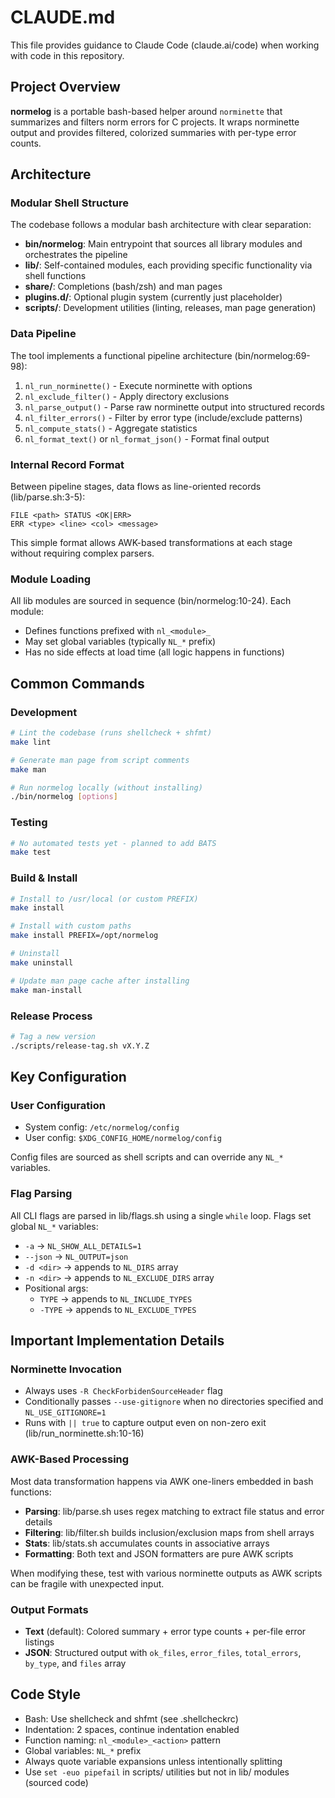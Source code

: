 # CLAUDE.md

This file provides guidance to Claude Code (claude.ai/code) when working with code in this repository.

## Project Overview

**normelog** is a portable bash-based helper around `norminette` that summarizes and filters norm errors for C projects. It wraps norminette output and provides filtered, colorized summaries with per-type error counts.

## Architecture

### Modular Shell Structure

The codebase follows a modular bash architecture with clear separation:

- **bin/normelog**: Main entrypoint that sources all library modules and orchestrates the pipeline
- **lib/**: Self-contained modules, each providing specific functionality via shell functions
- **share/**: Completions (bash/zsh) and man pages
- **plugins.d/**: Optional plugin system (currently just placeholder)
- **scripts/**: Development utilities (linting, releases, man page generation)

### Data Pipeline

The tool implements a functional pipeline architecture (bin/normelog:69-98):

1. `nl_run_norminette()` - Execute norminette with options
2. `nl_exclude_filter()` - Apply directory exclusions
3. `nl_parse_output()` - Parse raw norminette output into structured records
4. `nl_filter_errors()` - Filter by error type (include/exclude patterns)
5. `nl_compute_stats()` - Aggregate statistics
6. `nl_format_text()` or `nl_format_json()` - Format final output

### Internal Record Format

Between pipeline stages, data flows as line-oriented records (lib/parse.sh:3-5):
```
FILE <path> STATUS <OK|ERR>
ERR <type> <line> <col> <message>
```

This simple format allows AWK-based transformations at each stage without requiring complex parsers.

### Module Loading

All lib modules are sourced in sequence (bin/normelog:10-24). Each module:
- Defines functions prefixed with `nl_<module>_`
- May set global variables (typically `NL_*` prefix)
- Has no side effects at load time (all logic happens in functions)

## Common Commands

### Development
```bash
# Lint the codebase (runs shellcheck + shfmt)
make lint

# Generate man page from script comments
make man

# Run normelog locally (without installing)
./bin/normelog [options]
```

### Testing
```bash
# No automated tests yet - planned to add BATS
make test
```

### Build & Install
```bash
# Install to /usr/local (or custom PREFIX)
make install

# Install with custom paths
make install PREFIX=/opt/normelog

# Uninstall
make uninstall

# Update man page cache after installing
make man-install
```

### Release Process
```bash
# Tag a new version
./scripts/release-tag.sh vX.Y.Z
```

## Key Configuration

### User Configuration
- System config: `/etc/normelog/config`
- User config: `$XDG_CONFIG_HOME/normelog/config`

Config files are sourced as shell scripts and can override any `NL_*` variables.

### Flag Parsing
All CLI flags are parsed in lib/flags.sh using a single `while` loop. Flags set global `NL_*` variables:
- `-a` → `NL_SHOW_ALL_DETAILS=1`
- `--json` → `NL_OUTPUT=json`
- `-d <dir>` → appends to `NL_DIRS` array
- `-n <dir>` → appends to `NL_EXCLUDE_DIRS` array
- Positional args:
  - `TYPE` → appends to `NL_INCLUDE_TYPES`
  - `-TYPE` → appends to `NL_EXCLUDE_TYPES`

## Important Implementation Details

### Norminette Invocation
- Always uses `-R CheckForbidenSourceHeader` flag
- Conditionally passes `--use-gitignore` when no directories specified and `NL_USE_GITIGNORE=1`
- Runs with `|| true` to capture output even on non-zero exit (lib/run_norminette.sh:10-16)

### AWK-Based Processing
Most data transformation happens via AWK one-liners embedded in bash functions:
- **Parsing**: lib/parse.sh uses regex matching to extract file status and error details
- **Filtering**: lib/filter.sh builds inclusion/exclusion maps from shell arrays
- **Stats**: lib/stats.sh accumulates counts in associative arrays
- **Formatting**: Both text and JSON formatters are pure AWK scripts

When modifying these, test with various norminette outputs as AWK scripts can be fragile with unexpected input.

### Output Formats
- **Text** (default): Colored summary + error type counts + per-file error listings
- **JSON**: Structured output with `ok_files`, `error_files`, `total_errors`, `by_type`, and `files` array

## Code Style

- Bash: Use shellcheck and shfmt (see .shellcheckrc)
- Indentation: 2 spaces, continue indentation enabled
- Function naming: `nl_<module>_<action>` pattern
- Global variables: `NL_*` prefix
- Always quote variable expansions unless intentionally splitting
- Use `set -euo pipefail` in scripts/ utilities but not in lib/ modules (sourced code)
